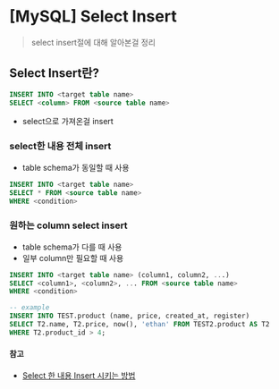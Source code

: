 # [MySQL] Select Insert
> select insert절에 대해 알아본걸 정리


## Select Insert란?
```sql
INSERT INTO <target table name> 
SELECT <column> FROM <source table name>
```
* select으로 가져온걸 insert


### select한 내용 전체 insert
* table schema가 동일할 때 사용
```sql
INSERT INTO <target table name>
SELECT * FROM <source table name>
WHERE <condition>
```

### 원하는 column select insert
* table schema가 다를 때 사용
* 일부 column만 필요할 때 사용
```sql
INSERT INTO <target table name> (column1, column2, ...)
SELECT <column1>, <column2>, ... FROM <source table name>
WHERE <condition>

-- example
INSERT INTO TEST.product (name, price, created_at, register)
SELECT T2.name, T2.price, now(), 'ethan' FROM TEST2.product AS T2
WHERE T2.product_id > 4;
```


#### 참고
* [Select 한 내용 Insert 시키는 방법](http://blog.freezner.com/archives/477)
